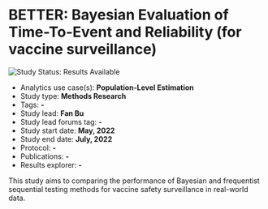 BETTER: Bayesian Evaluation of Time-To-Event and Reliability (for vaccine surveillance)
=============================================================================

<img src="https://img.shields.io/badge/Study%20Status-Results%20Available-yellow.svg" alt="Study Status: Results Available">

- Analytics use case(s): **Population-Level Estimation**
- Study type: **Methods Research**
- Tags: **-**
- Study lead: **Fan Bu**
- Study lead forums tag: **-**
- Study start date: **May, 2022**
- Study end date: **July, 2022**
- Protocol: **-**
- Publications: **-**
- Results explorer: **-**

This study aims to comparing the performance of Bayesian and frequentist sequential testing methods for vaccine safety surveillance in real-world data. 
